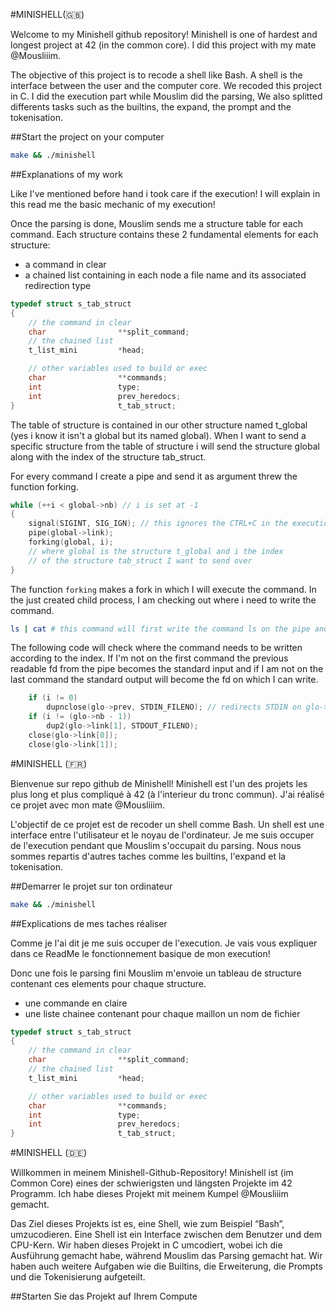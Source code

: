 #MINISHELL(🇬🇧)

Welcome to my Minishell github repository! Minishell is one of hardest and longest project at 42 (in the common core).
I did this project with my mate @Mousliiim.

The objective of this project is to recode a shell like Bash. A shell is the interface between the user and the computer core. We recoded this project in C. 
I did the execution part while Mouslim did the parsing, We also splitted differents tasks such as the builtins, the expand, the prompt and the tokenisation.

##Start the project on your computer

```bash
make && ./minishell
```

##Explanations of my work

Like I've mentioned before hand i took care if the execution! I will explain in this read me the basic mechanic of my execution!

Once the parsing is done, Mouslim sends me a structure table for each command. Each structure contains these 2 fundamental elements for each structure:
- a command in clear 
- a chained list containing in each node a file name and its associated redirection type
```C
typedef struct s_tab_struct
{
	// the command in clear
	char				**split_command;
	// the chained list
	t_list_mini			*head;

	// other variables used to build or exec
	char				**commands;
	int					type;
	int					prev_heredocs;
}						t_tab_struct;
```

The table of structure is contained in our other structure named t_global (yes i know it isn't a global but its named global). When I want to send a specific structure from the table of structure i will send the structure global along with the index of the structure tab_struct. 

For every command I create a pipe and send it as argument threw the function forking.
```C
while (++i < global->nb) // i is set at -1
{
	signal(SIGINT, SIG_IGN); // this ignores the CTRL+C in the execution
	pipe(global->link);
	forking(global, i);
    // where global is the structure t_global and i the index 
    // of the structure tab_struct I want to send over
}
```

The function ```forking``` makes a fork in which I will execute the command. In the just created child process, I am checking out where i need to write the command. 
```bash
ls | cat # this command will first write the command ls on the pipe and then cat the result on the standard output
```
The following code will check where the command needs to be written according to the index.
If I'm not on the first command the previous readable fd from the pipe becomes the standard input and if I am not on the last command the standard output will become the fd on which I can write. 
```C
	if (i != 0)
		dupnclose(glo->prev, STDIN_FILENO); // redirects STDIN on glo->prev and closes glo->prev
	if (i != (glo->nb - 1))
		dup2(glo->link[1], STDOUT_FILENO);
	close(glo->link[0]);
	close(glo->link[1]);
```



#MINISHELL  (🇫🇷)

Bienvenue sur repo github de Minishell! Minishell est l'un des projets les plus long et plus compliqué à 42 (à l'interieur du tronc commun).
J'ai réalisé ce projet avec mon mate @Mousliiim.

L'objectif de ce projet est de recoder un shell comme Bash. Un shell est une interface entre l'utilisateur et le noyau de l'ordinateur.
Je me suis occuper de l'execution pendant que Mouslim s'occupait du parsing. Nous nous sommes repartis d'autres taches comme les builtins, l'expand et la tokenisation.

##Demarrer le projet sur ton ordinateur

```bash
make && ./minishell
```

##Explications de mes taches réaliser

Comme je l'ai dit je me suis occuper de l'execution. Je vais vous expliquer dans ce ReadMe le fonctionnement basique de mon execution!

Donc une fois le parsing fini Mouslim m'envoie un tableau de structure contenant ces elements pour chaque structure.
- une commande en claire
- une liste chainee contenant pour chaque maillon un nom de fichier 

```C
typedef struct s_tab_struct
{
	// the command in clear
	char				**split_command;
	// the chained list
	t_list_mini			*head;

	// other variables used to build or exec
	char				**commands;
	int					type;
	int					prev_heredocs;
}						t_tab_struct;
```


#MINISHELL  (🇩🇪)

Willkommen in meinem Minishell-Github-Repository! Minishell ist (im Common Core) eines der schwierigsten und längsten Projekte im 42 Programm. 
Ich habe dieses Projekt mit meinem Kumpel @Mousliiim gemacht.

Das Ziel dieses Projekts ist es, eine Shell, wie zum Beispiel “Bash”, umzucodieren. Eine Shell ist ein Interface zwischen dem Benutzer und dem CPU-Kern. Wir haben dieses Projekt in C umcodiert, wobei ich die Ausführung gemacht habe, während Mouslim das Parsing gemacht hat. Wir haben auch weitere Aufgaben wie die Builtins, die Erweiterung, die Prompts und die Tokenisierung aufgeteilt.

##Starten Sie das Projekt auf Ihrem Compute
